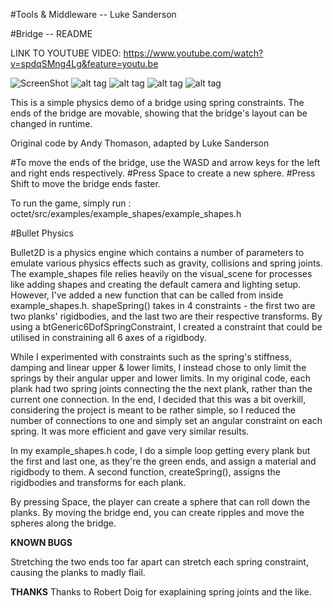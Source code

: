 #Tools & Middleware -- Luke Sanderson

#Bridge --	README


LINK TO YOUTUBE VIDEO:
https://www.youtube.com/watch?v=spdqSMng4Lg&feature=youtu.be

![ScreenShot](https://raw.github.com/LukeSanderson18/octet/tree/SpaceInvadersClone/octet/ToolsAndMiddleware_Pictures/1.png)
![alt tag](https://github.com/LukeSanderson18/octet/tree/SpaceInvadersClone/octet/ToolsAndMiddleware_Pictures/1.png)
![alt tag](https://github.com/LukeSanderson18/octet/tree/SpaceInvadersClone/octet/ToolsAndMiddleware_Pictures/2.png)
![alt tag](https://github.com/LukeSanderson18/octet/tree/SpaceInvadersClone/octet/ToolsAndMiddleware_Pictures/3.png)
![alt tag](https://github.com/LukeSanderson18/octet/tree/SpaceInvadersClone/octet/ToolsAndMiddleware_Pictures/4.png)

This is a simple physics demo of a bridge using spring constraints. 
The ends of the bridge are movable, showing that the bridge's layout can be changed in runtime.

Original code by Andy Thomason, adapted by Luke Sanderson

#To move the ends of the bridge, use the WASD and arrow keys for the left and right ends respectively.
#Press Space to create a new sphere.
#Press Shift to move the bridge ends faster.

To run the game, simply run :
octet/src/examples/example_shapes/example_shapes.h

#Bullet Physics

Bullet2D is a physics engine which contains a number of parameters to emulate various physics effects such as gravity, collisions and spring joints.
The example_shapes file relies heavily on the visual_scene for processes like adding shapes and creating the default camera and lighting setup.
However, I've added a new function that can be called from inside example_shapes.h.
shapeSpring() takes in 4 constraints - the first two are two planks' rigidbodies, and the last two are their respective transforms.
By using a btGeneric6DofSpringConstraint, I created a constraint that could be utilised in constraining all 6 axes of a rigidbody.

While I experimented with constraints such as the spring's stiffness, damping and linear upper & lower limits, I instead chose to only limit the
springs by their angular upper and lower limits.
In my original code, each plank had two spring joints connecting the the next plank, rather than the current one connection. In the end, I decided
that this was a bit overkill, considering the project is meant to be rather simple, so I reduced the number of connections to one and simply set
an angular constraint on each spring. It was more efficient and gave very similar results.

In my example_shapes.h code, I do a simple loop getting every plank but the first and last one, as they're the green ends, and assign a material and
rigidbody to them.
A second function, createSpring(), assigns the rigidbodies and transforms for each plank.

By pressing Space, the player can create a sphere that can roll down the planks. By moving the bridge end, you can create ripples and move the spheres
along the bridge.

**KNOWN BUGS**

Stretching the two ends too far apart can stretch each spring constraint, causing the planks to madly flail.

**THANKS**
Thanks to Robert Doig for exaplaining spring joints and the like.

